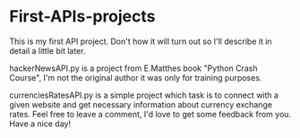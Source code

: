 # First-APIs-projects
This is my first API project. Don't how it will turn out so I'll describe it in detail a little bit later.

hackerNewsAPI.py is a project from E.Matthes book "Python Crash Course", I'm not the original author it was only for training purposes.


currenciesRatesAPI.py is a simple project which task is to connect with a given website and get necessary information about
currency exchange rates. Feel free to leave a comment, I'd love to get some feedback from you. Have a nice day!

